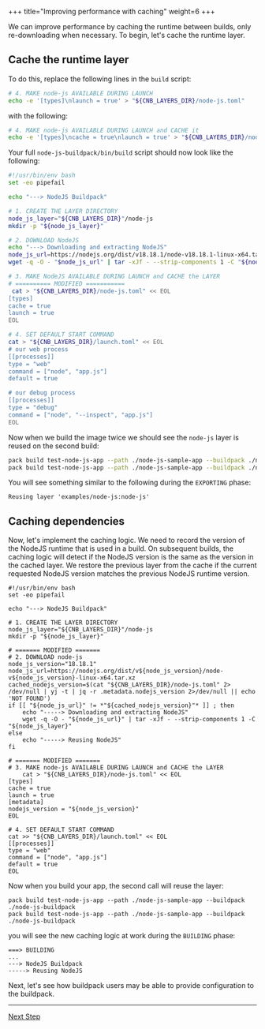 +++
title="Improving performance with caching"
weight=6
+++

<!-- test:suite=create-buildpack;weight=7 -->

We can improve performance by caching the runtime between builds, only re-downloading when necessary. To begin, let's cache the runtime layer.

## Cache the runtime layer

To do this, replace the following lines in the `build` script:

```bash
# 4. MAKE node-js AVAILABLE DURING LAUNCH
echo -e '[types]\nlaunch = true' > "${CNB_LAYERS_DIR}/node-js.toml"
```

with the following:

```bash
# 4. MAKE node-js AVAILABLE DURING LAUNCH and CACHE it
echo -e '[types]\ncache = true\nlaunch = true' > "${CNB_LAYERS_DIR}/node-js.toml"
```

Your full `node-js-buildpack/bin/build`<!--+"{{open}}"+--> script should now look like the following:

<!-- test:file=node-js-buildpack/bin/build -->
```bash
#!/usr/bin/env bash
set -eo pipefail

echo "---> NodeJS Buildpack"

# 1. CREATE THE LAYER DIRECTORY
node_js_layer="${CNB_LAYERS_DIR}"/node-js
mkdir -p "${node_js_layer}"

# 2. DOWNLOAD NodeJS
echo "---> Downloading and extracting NodeJS"
node_js_url=https://nodejs.org/dist/v18.18.1/node-v18.18.1-linux-x64.tar.xz
wget -q -O - "$node_js_url" | tar -xJf - --strip-components 1 -C "${node_js_layer}"

# 3. MAKE NodeJS AVAILABLE DURING LAUNCH and CACHE the LAYER
# ========== MODIFIED ===========
 cat > "${CNB_LAYERS_DIR}/node-js.toml" << EOL
[types]
cache = true
launch = true
EOL

# 4. SET DEFAULT START COMMAND
cat > "${CNB_LAYERS_DIR}/launch.toml" << EOL
# our web process
[[processes]]
type = "web"
command = ["node", "app.js"]
default = true

# our debug process
[[processes]]
type = "debug"
command = ["node", "--inspect", "app.js"]
EOL
```

Now when we build the image twice we should see the `node-js` layer is reused on the second build:

<!-- test:exec -->
```bash
pack build test-node-js-app --path ./node-js-sample-app --buildpack ./node-js-buildpack
pack build test-node-js-app --path ./node-js-sample-app --buildpack ./node-js-buildpack
```
<!--+- "{{execute}}"+-->

You will see something similar to the following during the `EXPORTING` phase:

<!-- test:assert=contains -->
```text
Reusing layer 'examples/node-js:node-js'
```

## Caching dependencies

Now, let's implement the caching logic.  We need to record the version of the NodeJS runtime that is used in a build.  On subsequent builds, the caching logic will detect if the NodeJS version is the same as the version in the cached layer.  We restore the previous layer from the cache if the current requested NodeJS version matches the previous NodeJS runtime version.

<!-- test:file=node-js-buildpack/bin/build -->
```
#!/usr/bin/env bash
set -eo pipefail

echo "---> NodeJS Buildpack"

# 1. CREATE THE LAYER DIRECTORY
node_js_layer="${CNB_LAYERS_DIR}"/node-js
mkdir -p "${node_js_layer}"

# ======= MODIFIED =======
# 2. DOWNLOAD node-js
node_js_version="18.18.1"
node_js_url=https://nodejs.org/dist/v${node_js_version}/node-v${node_js_version}-linux-x64.tar.xz
cached_nodejs_version=$(cat "${CNB_LAYERS_DIR}/node-js.toml" 2> /dev/null | yj -t | jq -r .metadata.nodejs_version 2>/dev/null || echo 'NOT FOUND')
if [[ "${node_js_url}" != *"${cached_nodejs_version}"* ]] ; then
    echo "-----> Downloading and extracting NodeJS"
    wget -q -O - "${node_js_url}" | tar -xJf - --strip-components 1 -C "${node_js_layer}"
else
    echo "-----> Reusing NodeJS"
fi

# ======= MODIFIED =======
# 3. MAKE node-js AVAILABLE DURING LAUNCH and CACHE the LAYER
    cat > "${CNB_LAYERS_DIR}/node-js.toml" << EOL
[types]
cache = true
launch = true
[metadata]
nodejs_version = "${node_js_version}"
EOL

# 4. SET DEFAULT START COMMAND
cat >> "${CNB_LAYERS_DIR}/launch.toml" << EOL
[[processes]]
type = "web"
command = ["node", "app.js"]
default = true
EOL
```

Now when you build your app, the second call will reuse the layer:

<!-- test:exec -->
```text
pack build test-node-js-app --path ./node-js-sample-app --buildpack ./node-js-buildpack
pack build test-node-js-app --path ./node-js-sample-app --buildpack ./node-js-buildpack
```
<!--+- "{{execute}}"+-->

you will see the new caching logic at work during the `BUILDING` phase:

<!-- test:assert=contains;ignore-lines=... -->
```text
===> BUILDING
...
---> NodeJS Buildpack
-----> Reusing NodeJS
```

Next, let's see how buildpack users may be able to provide configuration to the buildpack.

<!--+if false+-->
---

<a href="/docs/for-buildpack-authors/tutorials/basic-buildpack/07_make-buildpack-configurable" class="button bg-pink">Next Step</a>
<!--+end+-->
